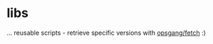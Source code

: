 [1]: https://github.com/opsgang/fetch
# libs
... reusable scripts - retrieve specific versions with [opsgang/fetch][1] :)

